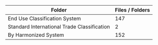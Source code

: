 | Folder                                      |   Files / Folders |
|---------------------------------------------|-------------------|
| End Use Classification System               |               147 |
| Standard International Trade Classification |                 2 |
| By Harmonized System                        |               152 |
